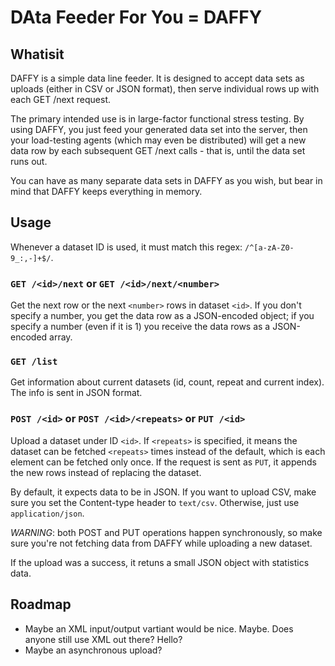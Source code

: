 # DAta Feeder For You = DAFFY

## Whatisit

DAFFY is a simple data line feeder. It is designed to accept data sets as uploads (either in CSV or JSON format),
then serve individual rows up with each GET /next request.

The primary intended use is in large-factor functional stress testing. By using DAFFY, you just feed your generated
data set into the server, then your load-testing agents (which may even be distributed) will get a new data row by
each subsequent GET /next calls - that is, until the data set runs out.

You can have as many separate data sets in DAFFY as you wish, but bear in mind that DAFFY keeps everything in memory.

## Usage

Whenever a dataset ID is used, it must match this regex: `/^[a-zA-Z0-9_:,-]+$/`.

### `GET /<id>/next` or `GET /<id>/next/<number>`

Get the next row or the next `<number>` rows in dataset `<id>`. If you don't specify a number, you get the data row
as a JSON-encoded object; if you specify a number (even if it is 1) you receive the data rows as a JSON-encoded array.

### `GET /list`

Get information about current datasets (id, count, repeat and current index). The info is sent in JSON format.

### `POST /<id>` or `POST /<id>/<repeats>` or `PUT /<id>`

Upload a dataset under ID `<id>`. If `<repeats>` is specified, it means the dataset can be fetched `<repeats>` times
instead of the default, which is each element can be fetched only once. If the request is sent as `PUT`, it appends
the new rows instead of replacing the dataset.

By default, it expects data to be in JSON. If you want to upload CSV, make sure you set the Content-type header to
`text/csv`. Otherwise, just use `application/json`.

_WARNING_: both POST and PUT operations happen synchronously, so make sure you're not fetching data from DAFFY while
uploading a new dataset.

If the upload was a success, it retuns a small JSON object with statistics data.

## Roadmap

- Maybe an XML input/output vartiant would be nice. Maybe. Does anyone still use XML out there? Hello?
- Maybe an asynchronous upload?
